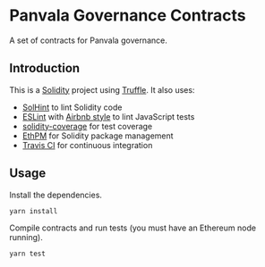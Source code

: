 # Panvala Governance Contracts

A set of contracts for Panvala governance.

## Introduction

This is a [Solidity](https://solidity.readthedocs.io/en/latest/) project using [Truffle](https://truffleframework.com/truffle). It also uses:

* [SolHint](https://protofire.github.io/solhint/) to lint Solidity code
* [ESLint](https://eslint.org) with [Airbnb style](https://github.com/airbnb/javascript) to lint JavaScript tests
* [solidity-coverage](https://github.com/sc-forks/solidity-coverage) for test coverage
* [EthPM](https://www.ethpm.com/registry) for Solidity package management
* [Travis CI](https://travis-ci.com/) for continuous integration

## Usage
Install the dependencies.
```
yarn install
```

Compile contracts and run tests (you must have an Ethereum node running).
```
yarn test
```
